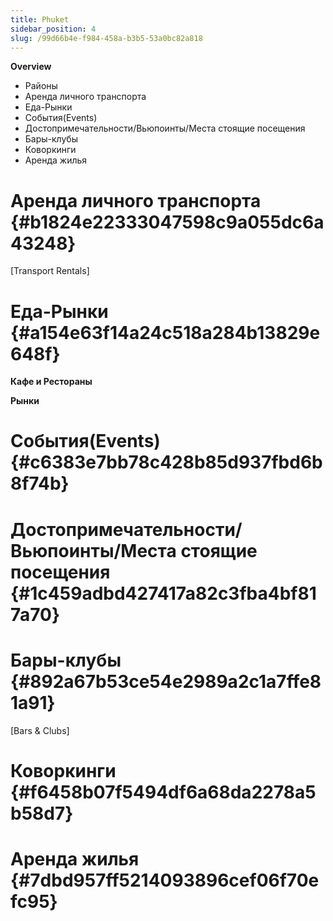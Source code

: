```yaml
---
title: Phuket
sidebar_position: 4
slug: /99d66b4e-f984-458a-b3b5-53a0bc82a818
---
```




**Overview**

- Районы
- Аренда личного транспорта
- Еда-Рынки
- События(Events)
- Достопримечательности/Вьюпоинты/Места стоящие посещения
- Бары-клубы
- Коворкинги
- Аренда жилья

# Аренда личного транспорта {#b1824e22333047598c9a055dc6a43248}


[Transport Rentals]


# Еда-Рынки {#a154e63f14a24c518a284b13829e648f}


**Кафе и Рестораны**


**Рынки**


# События(Events) {#c6383e7bb78c428b85d937fbd6b8f74b}


# Достопримечательности/Вьюпоинты/Места стоящие посещения {#1c459adbd427417a82c3fba4bf817a70}


# Бары-клубы {#892a67b53ce54e2989a2c1a7ffe81a91}


[Bars & Clubs]


# Коворкинги {#f6458b07f5494df6a68da2278a5b58d7}


# Аренда жилья {#7dbd957ff5214093896cef06f70efc95}

